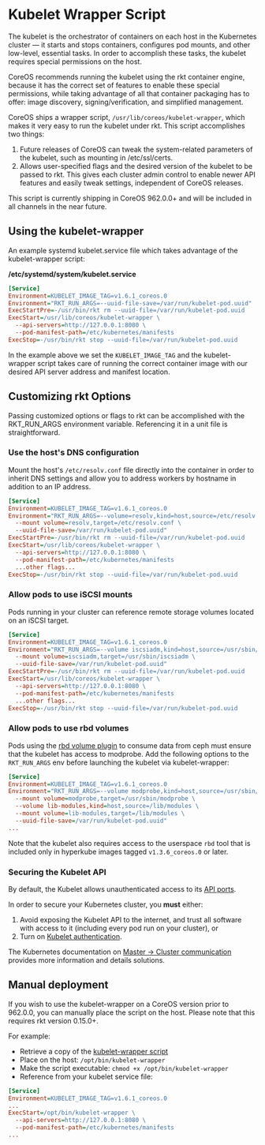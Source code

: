 # Kubelet Wrapper Script

The kubelet is the orchestrator of containers on each host in the Kubernetes cluster — it starts and stops containers, configures pod mounts, and other low-level, essential tasks. In order to accomplish these tasks, the kubelet requires special permissions on the host.

CoreOS recommends running the kubelet using the rkt container engine, because it has the correct set of features to enable these special permissions, while taking advantage of all that container packaging has to offer: image discovery, signing/verification, and simplified management.

CoreOS ships a wrapper script, `/usr/lib/coreos/kubelet-wrapper`, which makes it very easy to run the kubelet under rkt. This script accomplishes two things:

1. Future releases of CoreOS can tweak the system-related parameters of the kubelet, such as mounting in /etc/ssl/certs.
1. Allows user-specified flags and the desired version of the kubelet to be passed to rkt. This gives each cluster admin control to enable newer API features and easily tweak settings, independent of CoreOS releases.

This script is currently shipping in CoreOS 962.0.0+ and will be included in all channels in the near future.

## Using the kubelet-wrapper

An example systemd kubelet.service file which takes advantage of the kubelet-wrapper script:

**/etc/systemd/system/kubelet.service**

```ini
[Service]
Environment=KUBELET_IMAGE_TAG=v1.6.1_coreos.0
Environment="RKT_RUN_ARGS=--uuid-file-save=/var/run/kubelet-pod.uuid"
ExecStartPre=-/usr/bin/rkt rm --uuid-file=/var/run/kubelet-pod.uuid
ExecStart=/usr/lib/coreos/kubelet-wrapper \
  --api-servers=http://127.0.0.1:8080 \
  --pod-manifest-path=/etc/kubernetes/manifests
ExecStop=-/usr/bin/rkt stop --uuid-file=/var/run/kubelet-pod.uuid
```

In the example above we set the `KUBELET_IMAGE_TAG` and the kubelet-wrapper script takes care of running the correct container image with our desired API server address and manifest location.

## Customizing rkt Options

Passing customized options or flags to rkt can be accomplished with the RKT_RUN_ARGS environment variable. Referencing it in a unit file is straightforward.

### Use the host's DNS configuration

Mount the host's `/etc/resolv.conf` file directly into the container in order to inherit DNS settings and allow you to address workers by hostname in addition to an IP address.

```ini
[Service]
Environment=KUBELET_IMAGE_TAG=v1.6.1_coreos.0
Environment="RKT_RUN_ARGS=--volume=resolv,kind=host,source=/etc/resolv.conf \
  --mount volume=resolv,target=/etc/resolv.conf \
  --uuid-file-save=/var/run/kubelet-pod.uuid"
ExecStartPre=-/usr/bin/rkt rm --uuid-file=/var/run/kubelet-pod.uuid
ExecStart=/usr/lib/coreos/kubelet-wrapper \
  --api-servers=http://127.0.0.1:8080 \
  --pod-manifest-path=/etc/kubernetes/manifests
  ...other flags...
ExecStop=-/usr/bin/rkt stop --uuid-file=/var/run/kubelet-pod.uuid
```

### Allow pods to use iSCSI mounts

Pods running in your cluster can reference remote storage volumes located on an iSCSI target.

```ini
[Service]
Environment=KUBELET_IMAGE_TAG=v1.6.1_coreos.0
Environment="RKT_RUN_ARGS=--volume iscsiadm,kind=host,source=/usr/sbin/iscsiadm \
  --mount volume=iscsiadm,target=/usr/sbin/iscsiadm \
  --uuid-file-save=/var/run/kubelet-pod.uuid"
ExecStartPre=-/usr/bin/rkt rm --uuid-file=/var/run/kubelet-pod.uuid
ExecStart=/usr/lib/coreos/kubelet-wrapper \
  --api-servers=http://127.0.0.1:8080 \
  --pod-manifest-path=/etc/kubernetes/manifests
  ...other flags...
ExecStop=-/usr/bin/rkt stop --uuid-file=/var/run/kubelet-pod.uuid
```

### Allow pods to use rbd volumes

Pods using the [rbd volume plugin][rbd-example] to consume data from ceph must ensure that the kubelet has access to modprobe. Add the following options to the `RKT_RUN_ARGS` env before launching the kubelet via kubelet-wrapper:

```ini
[Service]
Environment=KUBELET_IMAGE_TAG=v1.6.1_coreos.0
Environment="RKT_RUN_ARGS=--volume modprobe,kind=host,source=/usr/sbin/modprobe \
  --mount volume=modprobe,target=/usr/sbin/modprobe \
  --volume lib-modules,kind=host,source=/lib/modules \
  --mount volume=lib-modules,target=/lib/modules \
  --uuid-file-save=/var/run/kubelet-pod.uuid"
...
```

Note that the kubelet also requires access to the userspace `rbd` tool that is included only in hyperkube images tagged `v1.3.6_coreos.0` or later.

### Securing the Kubelet API

By default, the Kubelet allows unauthenticated access to its [API ports][kubernetes-ports].

In order to secure your Kubernetes cluster, you **must** either:

1. Avoid exposing the Kubelet API to the internet, and trust all software with access to it (including every pod run on your cluster), or
2. Turn on [Kubelet authentication][kubelet-authn-authz].

The Kubernetes documentation on [Master -> Cluster communication][master-cluster-communication] provides more information and details solutions.

## Manual deployment

If you wish to use the kubelet-wrapper on a CoreOS version prior to 962.0.0, you can manually place the script on the host. Please note that this requires rkt version 0.15.0+.

For example:

- Retrieve a copy of the [kubelet-wrapper script][kubelet-wrapper]
- Place on the host: `/opt/bin/kubelet-wrapper`
- Make the script executable: `chmod +x /opt/bin/kubelet-wrapper`
- Reference from your kubelet service file:

```ini
[Service]
Environment=KUBELET_IMAGE_TAG=v1.6.1_coreos.0
...
ExecStart=/opt/bin/kubelet-wrapper \
  --api-servers=http://127.0.0.1:8080 \
  --pod-manifest-path=/etc/kubernetes/manifests
...
```

[#2141]: https://github.com/coreos/rkt/issues/2141
[kubelet-wrapper]: https://github.com/coreos/coreos-overlay/blob/master/app-admin/kubelet-wrapper/files/kubelet-wrapper
[rbd-example]: https://github.com/kubernetes/kubernetes/tree/master/examples/volumes/rbd
[kubernetes-ports]: https://github.com/kubernetes/kubernetes/tree/master/examples/volumes/rbd
[kubelet-authn-authz]: https://kubernetes.io/docs/admin/kubelet-authentication-authorization/ 
[master-cluster-communication]: https://kubernetes.io/docs/admin/master-node-communication/#master---cluster
